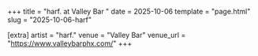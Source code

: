+++
title = "harf. at Valley Bar "
date = 2025-10-06
template = "page.html"
slug = "2025-10-06-harf"

[extra]
artist = "harf."
venue = "Valley Bar"
venue_url = "https://www.valleybarphx.com/"
+++
